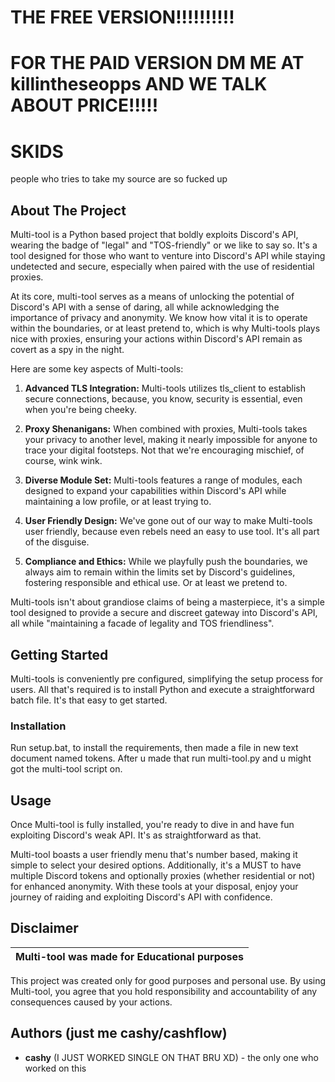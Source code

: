 # THE FREE VERSION!!!!!!!!!!
# FOR THE PAID VERSION DM ME AT killintheseopps AND WE TALK ABOUT PRICE!!!!!

# SKIDS
people who tries to take my source are so fucked up



## About The Project

Multi-tool is a Python based project that boldly exploits Discord's API, wearing the badge of "legal" and "TOS-friendly" or we like to say so. It's a tool designed for those who want to venture into Discord's API while staying undetected and secure, especially when paired with the use of residential proxies.

At its core, multi-tool serves as a means of unlocking the potential of Discord's API with a sense of daring, all while acknowledging the importance of privacy and anonymity. We know how vital it is to operate within the boundaries, or at least pretend to, which is why Multi-tools plays nice with proxies, ensuring your actions within Discord's API remain as covert as a spy in the night.

Here are some key aspects of Multi-tools:

1. **Advanced TLS Integration:** Multi-tools utilizes tls_client to establish secure connections, because, you know, security is essential, even when you're being cheeky.

2. **Proxy Shenanigans:** When combined with proxies, Multi-tools takes your privacy to another level, making it nearly impossible for anyone to trace your digital footsteps. Not that we're encouraging mischief, of course, wink wink.

3. **Diverse Module Set:** Multi-tools features a range of modules, each designed to expand your capabilities within Discord's API while maintaining a low profile, or at least trying to.

4. **User Friendly Design:** We've gone out of our way to make Multi-tools user friendly, because even rebels need an easy to use tool. It's all part of the disguise.

5. **Compliance and Ethics:** While we playfully push the boundaries, we always aim to remain within the limits set by Discord's guidelines, fostering responsible and ethical use. Or at least we pretend to.

Multi-tools isn't about grandiose claims of being a masterpiece, it's a simple tool designed to provide a secure and discreet gateway into Discord's API, all while "maintaining a facade of legality and TOS friendliness".

## Getting Started

Multi-tools is conveniently pre configured, simplifying the setup process for users. All that's required is to install Python and execute a straightforward batch file. It's that easy to get started.

### Installation

Run setup.bat, to install the requirements, then made a file in new text document named tokens.
After u made that run multi-tool.py and u might got the multi-tool script on.

## Usage

Once Multi-tool is fully installed, you're ready to dive in and have fun exploiting Discord's weak API. It's as straightforward as that.

Multi-tool boasts a user friendly menu that's number based, making it simple to select your desired options. Additionally, it's a MUST to have multiple Discord tokens and optionally proxies (whether residential or not) for enhanced anonymity. With these tools at your disposal, enjoy your journey of raiding and exploiting Discord's API with confidence.

## Disclaimer

|Multi-tool was made for Educational purposes|
|-------------------------------------------------|
This project was created only for good purposes and personal use.
By using Multi-tool, you agree that you hold responsibility and accountability of any consequences caused by your actions.



## Authors (just me cashy/cashflow)

* **cashy** (I JUST WORKED SINGLE ON THAT BRU XD) - the only one who worked on this
